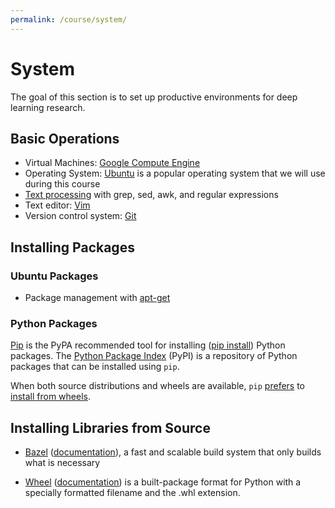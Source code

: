 ```yaml
---
permalink: /course/system/
---
```

# System

The goal of this section is to set up productive environments for deep learning research.

## Basic Operations

* Virtual Machines: [Google Compute Engine](http://realai.org/course/google-compute-engine/)
* Operating System: [Ubuntu](https://www.ubuntu.com/) is a popular operating system that we will use during this course
* [Text processing](http://realai.org/course/text-processing/) with grep, sed, awk, and regular expressions
* Text editor: [Vim](http://realai.org/course/vim/) 
* Version control system: [Git](http://realai.org/course/git/)

## Installing Packages

### Ubuntu Packages

* Package management with [apt-get](https://help.ubuntu.com/community/AptGet/Howto)

### Python Packages

[Pip](https://pypi.python.org/pypi/pip) is the PyPA recommended tool for installing ([pip install](https://pip.pypa.io/en/stable/reference/pip_install/)) Python packages. The [Python Package Index](https://pypi.python.org/pypi) (PyPI) is a repository of Python packages that can be installed using `pip`.

When both source distributions and wheels are available, `pip` [prefers](https://packaging.python.org/tutorials/installing-packages/#source-distributions-vs-wheels) to [install from wheels](https://pip.pypa.io/en/stable/user_guide/#installing-from-wheels).

## Installing Libraries from Source

* [Bazel](https://bazel.build/) ([documentation](https://docs.bazel.build/)), a fast and scalable build system that only builds what is necessary

* [Wheel](https://pypi.python.org/pypi/wheel) ([documentation](http://wheel.rtfd.org/)) is a built-package format for Python with a specially formatted filename and the .whl extension.

